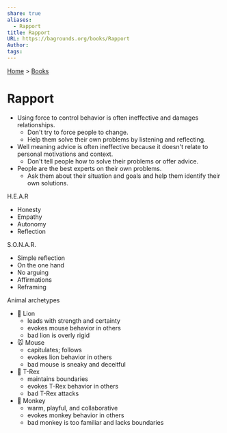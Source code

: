 ```yaml
---  
share: true  
aliases:  
  - Rapport  
title: Rapport  
URL: https://bagrounds.org/books/Rapport  
Author:   
tags:   
---  
```

[Home](../index.md) > [Books](./index.md)  
# Rapport  
- Using force to control behavior is often ineffective and damages relationships.  
  - Don't try to force people to change.  
  - Help them solve their own problems by listening and reflecting.  
- Well meaning advice is often ineffective because it doesn't relate to personal motivations and context.  
  - Don't tell people how to solve their problems or offer advice.  
- People are the best experts on their own problems.  
  - Ask them about their situation and goals and help them identify their own solutions.  
  
H.E.A.R  
- Honesty  
- Empathy  
- Autonomy  
- Reflection  
  
S.O.N.A.R.  
- Simple reflection  
- On the one hand  
- No arguing  
- Affirmations  
- Reframing  
  
Animal archetypes  
- 🦁 Lion  
  - leads with strength and certainty  
  - evokes mouse behavior in others  
  - bad lion is overly rigid  
- 🐭 Mouse  
  - capitulates; follows  
  - evokes lion behavior in others  
  - bad mouse is sneaky and deceitful  
- 🦖 T-Rex  
  - maintains boundaries  
  - evokes T-Rex behavior in others  
  - bad T-Rex attacks  
- 🐒 Monkey  
  - warm, playful, and collaborative  
  - evokes monkey behavior in others  
  - bad monkey is too familiar and lacks boundaries  
